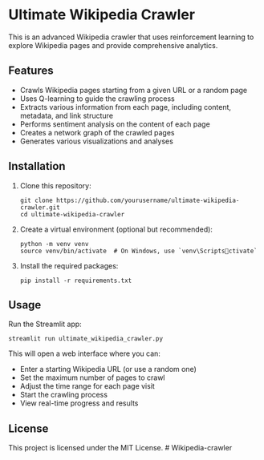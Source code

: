 # Ultimate Wikipedia Crawler

This is an advanced Wikipedia crawler that uses reinforcement learning to explore Wikipedia pages and provide comprehensive analytics.

## Features

- Crawls Wikipedia pages starting from a given URL or a random page
- Uses Q-learning to guide the crawling process
- Extracts various information from each page, including content, metadata, and link structure
- Performs sentiment analysis on the content of each page
- Creates a network graph of the crawled pages
- Generates various visualizations and analyses

## Installation

1. Clone this repository:
   ```
   git clone https://github.com/yourusername/ultimate-wikipedia-crawler.git
   cd ultimate-wikipedia-crawler
   ```

2. Create a virtual environment (optional but recommended):
   ```
   python -m venv venv
   source venv/bin/activate  # On Windows, use `venv\Scriptsctivate`
   ```

3. Install the required packages:
   ```
   pip install -r requirements.txt
   ```

## Usage

Run the Streamlit app:

```
streamlit run ultimate_wikipedia_crawler.py
```

This will open a web interface where you can:
- Enter a starting Wikipedia URL (or use a random one)
- Set the maximum number of pages to crawl
- Adjust the time range for each page visit
- Start the crawling process
- View real-time progress and results

## License

This project is licensed under the MIT License.
#   W i k i p e d i a - c r a w l e r  
 